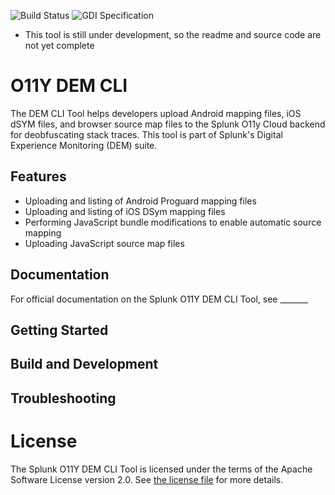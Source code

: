 ![Build Status](https://img.shields.io/github/actions/workflow/status/signalfx/o11y-dem-cli/main.yaml?branch=main&style=for-the-badge)
![GDI Specification](https://img.shields.io/badge/GDI-1.7.0-blueviolet?style=for-the-badge)

* This tool is still under development, so the readme and source code are not yet complete

# O11Y DEM CLI

The DEM CLI Tool helps developers upload Android mapping files, iOS dSYM files, and browser source map files to the Splunk O11y Cloud backend for deobfuscating stack traces. This tool is part of Splunk's Digital Experience Monitoring (DEM) suite.

## Features

* Uploading and listing of Android Proguard mapping files
* Uploading and listing of iOS DSym mapping files
* Performing JavaScript bundle modifications to enable automatic source mapping
* Uploading JavaScript source map files

## Documentation

For official documentation on the Splunk O11Y DEM CLI Tool, see _______

## Getting Started

## Build and Development

## Troubleshooting

# License

The Splunk O11Y DEM CLI Tool is licensed under the terms of the Apache Software License
version 2.0. See [the license file](./LICENSE) for more details.
